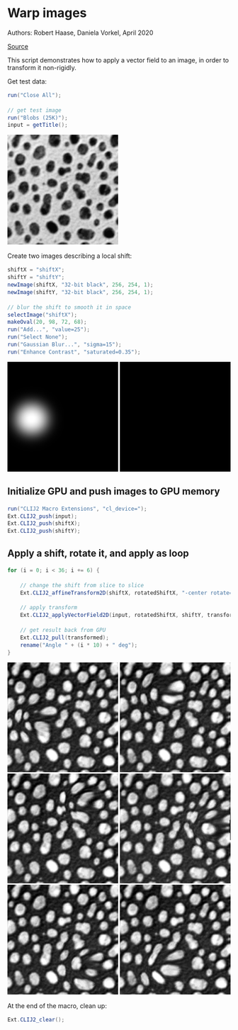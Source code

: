 

# Warp images
Authors: Robert Haase, Daniela Vorkel, April 2020

[Source](https://github.com/clij/clij2-docs/tree/master/src/main/macro/applyVectorFieldMD.ijm)

This script demonstrates how to apply a vector field
to an image, in order to transform it non-rigidly.


Get test data:

```java
run("Close All");

// get test image
run("Blobs (25K)");
input = getTitle();

```
<a href="image_1588705395527.png"><img src="image_1588705395527.png" width="250" alt="blobs.gif"/></a>

Create two images describing a local shift:

```java
shiftX = "shiftX";
shiftY = "shiftY";
newImage(shiftX, "32-bit black", 256, 254, 1);
newImage(shiftY, "32-bit black", 256, 254, 1);

// blur the shift to smooth it in space
selectImage("shiftX");
makeOval(20, 98, 72, 68);
run("Add...", "value=25");
run("Select None");
run("Gaussian Blur...", "sigma=15");
run("Enhance Contrast", "saturated=0.35");

```
<a href="image_1588705395688.png"><img src="image_1588705395688.png" width="250" alt="shiftX"/></a>
<a href="image_1588705395699.png"><img src="image_1588705395699.png" width="250" alt="shiftY"/></a>

## Initialize GPU and push images to GPU memory

```java
run("CLIJ2 Macro Extensions", "cl_device=");
Ext.CLIJ2_push(input);
Ext.CLIJ2_push(shiftX);
Ext.CLIJ2_push(shiftY);

```

## Apply a shift, rotate it, and apply as loop

```java
for (i = 0; i < 36; i += 6) {

	// change the shift from slice to slice
	Ext.CLIJ2_affineTransform2D(shiftX, rotatedShiftX, "-center rotate=" + (i * 10) + " center");
	
	// apply transform
	Ext.CLIJ2_applyVectorField2D(input, rotatedShiftX, shiftY, transformed);

	// get result back from GPU
	Ext.CLIJ2_pull(transformed);
	rename("Angle " + (i * 10) + " deg");
}

```
<a href="image_1588705395903.png"><img src="image_1588705395903.png" width="250" alt="Angle 0 deg"/></a>
<a href="image_1588705395967.png"><img src="image_1588705395967.png" width="250" alt="Angle 60 deg"/></a>
<a href="image_1588705396027.png"><img src="image_1588705396027.png" width="250" alt="Angle 120 deg"/></a>
<a href="image_1588705396088.png"><img src="image_1588705396088.png" width="250" alt="Angle 180 deg"/></a>
<a href="image_1588705396149.png"><img src="image_1588705396149.png" width="250" alt="Angle 240 deg"/></a>
<a href="image_1588705396209.png"><img src="image_1588705396209.png" width="250" alt="Angle 300 deg"/></a>

At the end of the macro, clean up:

```java
Ext.CLIJ2_clear();
```



```
```

